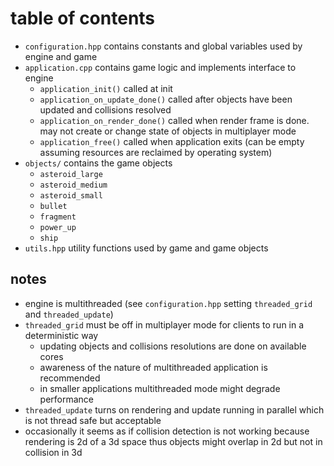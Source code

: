 # table of contents
* `configuration.hpp` contains constants and global variables used by engine and game
* `application.cpp` contains game logic and implements interface to engine
  - `application_init()` called at init
  - `application_on_update_done()` called after objects have been updated and collisions resolved
  - `application_on_render_done()` called when render frame is done. may not create or change state of objects in multiplayer mode
  - `application_free()` called when application exits (can be empty assuming resources are reclaimed by operating system)
* `objects/` contains the game objects
  - `asteroid_large`
  - `asteroid_medium`
  - `asteroid_small`
  - `bullet`
  - `fragment`
  - `power_up`
  - `ship`
* `utils.hpp` utility functions used by game and game objects

## notes
* engine is multithreaded (see `configuration.hpp` setting `threaded_grid` and `threaded_update`)
* `threaded_grid` must be off in multiplayer mode for clients to run in a  deterministic way
  - updating objects and collisions resolutions are done on available cores
  - awareness of the nature of multithreaded application is recommended
  - in smaller applications multithreaded mode might degrade performance
* `threaded_update` turns on rendering and update running in parallel which is not thread safe but acceptable
* occasionally it seems as if collision detection is not working because rendering is 2d of a 3d space thus objects might overlap in 2d but not in collision in 3d
